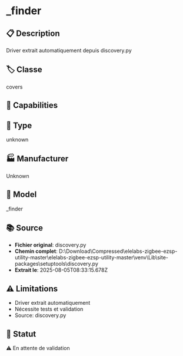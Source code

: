# _finder

## 📋 Description
Driver extrait automatiquement depuis discovery.py

## 🏷️ Classe
covers

## 🔧 Capabilities


## 📡 Type
unknown

## 🏭 Manufacturer
Unknown

## 📱 Model
_finder

## 📚 Source
- **Fichier original**: discovery.py
- **Chemin complet**: D:\Download\Compressed\elelabs-zigbee-ezsp-utility-master\elelabs-zigbee-ezsp-utility-master\venv\Lib\site-packages\setuptools\discovery.py
- **Extrait le**: 2025-08-05T08:33:15.678Z

## ⚠️ Limitations
- Driver extrait automatiquement
- Nécessite tests et validation
- Source: discovery.py

## 🚀 Statut
⚠️ En attente de validation
